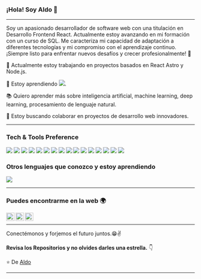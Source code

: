 
### ¡Hola! Soy Aldo 👋

---

Soy un apasionado desarrollador de software web con una titulación en Desarrollo Frontend React. Actualmente estoy avanzando en mi formación con un curso de SQL. Me caracteriza mi capacidad de adaptación a diferentes tecnologías y mi compromiso con el aprendizaje continuo. ¡Siempre listo para enfrentar nuevos desafíos y crecer profesionalmente! 🚀

🔭 Actualmente estoy trabajando en proyectos basados en React Astro y Node.js.

🌱 Estoy aprendiendo <img src="https://img.shields.io/badge/-SQL-4479A1?style=flat&logo=sql&logoColor=white">.

:books: Quiero aprender más sobre inteligencia artificial, machine learning, deep learning, procesamiento de lenguaje natural.

👯 Estoy buscando colaborar en proyectos de desarrollo web innovadores.

---

### Tech & Tools Preference

<img src="https://img.shields.io/badge/-HTML5-E34F26?style=flat&logo=html5&logoColor=white"> <img src="https://img.shields.io/badge/-CSS3-1572B6?style=flat&logo=css3&logoColor=white">
<img src="https://img.shields.io/badge/-Bootstrap-563D7C?style=flat&logo=bootstrap&logoColor=white">
<img src="https://img.shields.io/badge/-JavaScript-F7DF1E?style=flat&logo=javascript&logoColor=black">
<img src="https://img.shields.io/badge/-Sass-CC6699?style=flat&logo=sass&logoColor=white">
<img src="https://img.shields.io/badge/-React-61DAFB?style=flat&logo=react&logoColor=black">
<img src="https://img.shields.io/badge/-MongoDB-47A248?style=flat&logo=mongodb&logoColor=white">
<img src="https://img.shields.io/badge/-Node.js-339933?style=flat&logo=node.js&logoColor=white">
<img src="https://img.shields.io/badge/-Express.js-000000?style=flat&logo=express&logoColor=white">
<img src="https://img.shields.io/badge/-Firebase-FFCA28?style=flat&logo=firebase&logoColor=white">
<img src="https://img.shields.io/badge/-Vercel-000000?style=flat&logo=vercel&logoColor=white">
<img src="https://img.shields.io/badge/-Astro-FF5A03?style=flat&logo=astro&logoColor=white">
<img src="https://img.shields.io/badge/-Git-F05032?style=flat&logo=git&logoColor=white">
<img src="https://img.shields.io/badge/-Github-181717?style=flat&logo=github&logoColor=white">
<img src="https://img.shields.io/badge/-VS%20Code-007ACC?style=flat&logo=visual%20studio%20code&logoColor=white">
<img src="https://img.shields.io/badge/-Blender-F5792A?style=flat&logo=blender&logoColor=white">

### Otros lenguajes que conozco y estoy aprendiendo

<img src="https://img.shields.io/badge/-Python-3776AB?style=flat&logo=python&logoColor=white">

---

### Puedes encontrarme en la web 🌍

[<img align="left" alt="Aldo | LinkedIn" width="22px" src="https://cdn.jsdelivr.net/npm/simple-icons@v3/icons/linkedin.svg" />][linkedin]
[<img align="left" alt="Aldo | Twitter" width="22px" src="https://cdn.jsdelivr.net/npm/simple-icons@v3/icons/twitter.svg" />][twitter]
[<img align="left" alt="Aldo | Instagram" width="22px" src="https://cdn.jsdelivr.net/npm/simple-icons@v3/icons/instagram.svg" />][instagram]

<br/>

---

Conectémonos y forjemos el futuro juntos.😁✌

**Revisa los Repositorios y no olvides darles una estrella.** 👇

:star: De [Aldo](https://github.com/JinseiKaizen)

[linkedin]: https://www.linkedin.com/in/aldo-alberto-arbizu/
[twitter]: https://twitter.com/AldoArbizu
[instagram]: https://www.instagram.com/aldoarbizu/

---
